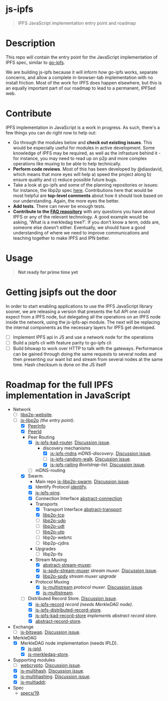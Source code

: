 js-ipfs
=======

> IPFS JavaScript implementation  entry point and roadmap

# Description

This repo will contain the entry point for the JavaScript implementation of IPFS spec, similar to [go-ipfs](https://github.com/ipfs/go-ipfs). 

We are building js-ipfs because it will inform how go-ipfs works, separate concerns, and allow a complete in-browser-tab implementation with no install friction. Most of the work for IPFS does happen elsewhere, but this is an equally important part of our roadmap to lead to a permanent, IPFSed web.

# Contribute

IPFS implementation in JavaScript is a work in progress. As such, there's a few things you can do right now to help out:

  * Go through the modules below and **check out existing issues**. This would be especially useful for modules in active development. Some knowledge of IPFS may be required, as well as the infrasture behind it - for instance, you may need to read up on p2p and more complex operations like muxing to be able to help technically.
  * **Perform code reviews**. Most of this has been developed by @diasdavid, which means that more eyes will help a) speed the project along b) ensure quality and c) reduce possible future bugs.
  * Take a look at go-ipfs and some of the planning repositories or issues: for instance, the libp2p spec [here](https://github.com/ipfs/specs/pull/19). Contributions here that would be most helpful are **top-level comments** about how it should look based on our understanding. Again, the more eyes the better.
  * **Add tests**. There can never be enough tests.
  * **Contribute to the [FAQ repository](https://github.com/ipfs/faq/issues)** with any questions you have about IPFS or any of the relevant technology. A good example would be asking, 'What is a merkledag tree?'. If you don't know a term, odds are, someone else doesn't either. Eventually, we should have a good understanding of where we need to improve communications and teaching together to make IPFS and IPN better.

# Usage

> **Not ready for prime time yet**


# Getting jsipfs out the door

In order to start enabling applications to use the IPFS JavaScript library sooner, we are releasing a version that presents the full API one could expect from a IPFS node, but delegating all the operations on an IPFS node inside the network, using the js-ipfs-api module. The next will be replacing the internal components as the necessary layers for IPFS get developed.

- [ ] Implement IPFS api in JS and use a network node for the operations
- [ ] Build a jsipfs cli with feature parity to go-ipfs cli
- [ ] Build bitswap to work over HTTP to talk with the gateways. Performance can be gained through doing the same requests to several nodes and then presenting our want list and stream from several nodes at the same time. Hash checksum is done on the JS itself

# Roadmap for the full IPFS implementation in JavaScript


- Network
  - [ ] [libp2p-website](https://github.com/diasdavid/libp2p-website).
  - [ ] [js-libp2p](https://github.com/diasdavid/js-libp2p) _(the entry point)_.
    - [x] [PeerInfo](https://github.com/diasdavid/js-peer-info)
    - [x] [PeerId](https://github.com/diasdavid/js-peer-id)
    - Peer Routing
      - [x] [js-ipfs-kad-router](https://github.com/diasdavid/js-ipfs-kad-router). [Discussion issue](https://github.com/ipfs/js-ipfs/issues/18).
        - discovery mechanisms
          - [x] [js-ipfs-mdns](https://github.com/diasdavid/js-ipfs-mdns) _mDNS-discovery_. [Discussion issue](https://github.com/ipfs/js-ipfs/issues/19).
          - [ ] [js-ipfs-random-walk](https://github.com/diasdavid/js-ipfs-random-walk). [Discussion issue](https://github.com/ipfs/js-ipfs/issues/20).
          - [x] [js-ipfs-railing](https://github.com/diasdavid/js-ipfs-railing) _Bootstrap-list_. [Discussion issue](https://github.com/ipfs/js-ipfs/issues/21).
      - [ ] mDNS-routing
    - [x] Swarm. 
      - Main repo [js-libp2p-swarm](https://github.com/diasdavid/js-libp2p-swarm). [Discussion issue](https://github.com/ipfs/js-ipfs/issues/22).
      - [x] Identify Protocol [identify](https://github.com/diasdavid/js-libp2p-swarm/tree/master/src/identify).
      - [x] [js-ipfs-ping](https://github.com/diasdavid/js-ipfs-ping).
      - [x] Connection Interface [abstract-connection](https://github.com/diasdavid/abstract-connection)
      - Transports
        - [x] Transport Interface [abstract-transport](https://github.com/diasdavid/abstract-transport)
        - [x] [libp2p-tcp](https://github.com/diasdavid/js-libp2p-tcp)
        - [ ] [libp2p-udp](https://github.com/diasdavid/js-libp2p-udp)
        - [ ] [libp2p-udt](https://github.com/diasdavid/js-libp2p-udt)
        - [ ] [libp2p-utp](https://github.com/diasdavid/js-libp2p-utp)
        - [ ] libp2p-webrtc
        - [ ] libp2p-cjdns
      - Upgrades
        - [ ] libp2p-tls
      - Stream Muxing
        - [x] [abstract-stream-muxer](https://github.com/diasdavid/abstract-stream-muxer).
        - [x] [js-spdy-stream-muxer](https://github.com/diasdavid/js-spdy-stream-muxer) _stream muxer_. [Discussion issue](https://github.com/ipfs/js-ipfs/issues/23).
        - [x] [libp2p-spdy](https://github.com/diasdavid/js-libp2p-spdy/blob/master/src/index.js) _stream muxer upgrade_
      - Protocol Muxing
        - [x] [js-multistream](https://github.com/diasdavid/js-multistream) _protocol muxer_. [Discussion issue](https://github.com/ipfs/js-ipfs/issues/24).
        - [x] [js-multistream](https://github.com/diasdavid/js-multistream).
    - [ ] Distributed Record Store. [Discussion issue](https://github.com/ipfs/js-ipfs/issues/25).
      - [x] [js-ipfs-record](https://github.com/diasdavid/js-ipfs-record) _record (needs MerkleDAG node)_.
      - [x] [js-ipfs-distributed-record-store](https://github.com/diasdavid/js-ipfs-distributed-record-store).
      - [x] [js-ipfs-kad-record-store](https://github.com/diasdavid/js-ipfs-kad-record-store) _implements abstract record store_.
      - [x] [abstract-record-store](https://github.com/diasdavid/abstract-record-store).
- Exchange
  - [ ] [js-bitswap](https://github.com/diasdavid/js-bitswap). [Discussion issue](https://github.com/ipfs/js-ipfs/issues/17).
- MerkleDAG
  - [x] MerkleDAG node implementation (needs IPLD).
    - [x] [js-ipld](https://github.com/diasdavid/js-ipld).
    - [x] [js-merkledag-store](https://github.com/diasdavid/js-merkledag-store).
- Supporting modules
  - [ ] [webcrypto](https://github.com/diasdavid/webcrypto). [Discussion issue](https://github.com/ipfs/js-ipfs/issues/27).
  - [x] [js-multihash](https://github.com/jbenet/js-multihash). [Discussion issue](https://github.com/ipfs/js-ipfs/issues/26).
  - [x] [js-multihashing](https://github.com/jbenet/js-multihashing). [Discussion issue](https://github.com/ipfs/js-ipfs/issues/26).
  - [x] [js-multiaddr](https://github.com/jbenet/js-multiaddr).
- Spec
  - [specs/19](https://github.com/ipfs/specs/pull/19).

